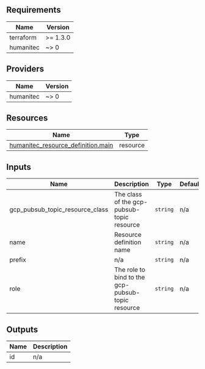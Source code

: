 <!-- BEGIN_TF_DOCS -->
## Requirements

| Name | Version |
|------|---------|
| terraform | >= 1.3.0 |
| humanitec | ~> 0 |

## Providers

| Name | Version |
|------|---------|
| humanitec | ~> 0 |

## Resources

| Name | Type |
|------|------|
| [humanitec_resource_definition.main](https://registry.terraform.io/providers/humanitec/humanitec/latest/docs/resources/resource_definition) | resource |

## Inputs

| Name | Description | Type | Default | Required |
|------|-------------|------|---------|:--------:|
| gcp\_pubsub\_topic\_resource\_class | The class of the gcp-pubsub-topic resource | `string` | n/a | yes |
| name | Resource definition name | `string` | n/a | yes |
| prefix | n/a | `string` | n/a | yes |
| role | The role to bind to the gcp-pubsub-topic resource | `string` | n/a | yes |

## Outputs

| Name | Description |
|------|-------------|
| id | n/a |
<!-- END_TF_DOCS -->